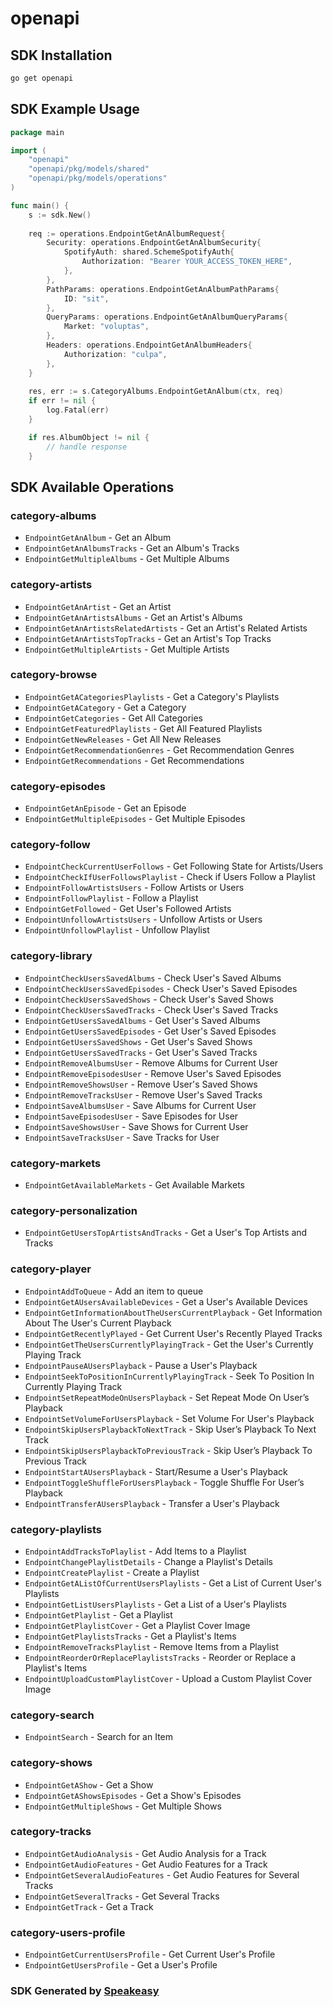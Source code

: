 # openapi

<!-- Start SDK Installation -->
## SDK Installation

```bash
go get openapi
```
<!-- End SDK Installation -->

## SDK Example Usage
<!-- Start SDK Example Usage -->
```go
package main

import (
    "openapi"
    "openapi/pkg/models/shared"
    "openapi/pkg/models/operations"
)

func main() {
    s := sdk.New()
    
    req := operations.EndpointGetAnAlbumRequest{
        Security: operations.EndpointGetAnAlbumSecurity{
            SpotifyAuth: shared.SchemeSpotifyAuth{
                Authorization: "Bearer YOUR_ACCESS_TOKEN_HERE",
            },
        },
        PathParams: operations.EndpointGetAnAlbumPathParams{
            ID: "sit",
        },
        QueryParams: operations.EndpointGetAnAlbumQueryParams{
            Market: "voluptas",
        },
        Headers: operations.EndpointGetAnAlbumHeaders{
            Authorization: "culpa",
        },
    }
    
    res, err := s.CategoryAlbums.EndpointGetAnAlbum(ctx, req)
    if err != nil {
        log.Fatal(err)
    }

    if res.AlbumObject != nil {
        // handle response
    }
```
<!-- End SDK Example Usage -->

<!-- Start SDK Available Operations -->
## SDK Available Operations

### category-albums

* `EndpointGetAnAlbum` - Get an Album
* `EndpointGetAnAlbumsTracks` - Get an Album's Tracks
* `EndpointGetMultipleAlbums` - Get Multiple Albums

### category-artists

* `EndpointGetAnArtist` - Get an Artist
* `EndpointGetAnArtistsAlbums` - Get an Artist's Albums
* `EndpointGetAnArtistsRelatedArtists` - Get an Artist's Related Artists
* `EndpointGetAnArtistsTopTracks` - Get an Artist's Top Tracks
* `EndpointGetMultipleArtists` - Get Multiple Artists

### category-browse

* `EndpointGetACategoriesPlaylists` - Get a Category's Playlists
* `EndpointGetACategory` - Get a Category
* `EndpointGetCategories` - Get All Categories
* `EndpointGetFeaturedPlaylists` - Get All Featured Playlists
* `EndpointGetNewReleases` - Get All New Releases
* `EndpointGetRecommendationGenres` - Get Recommendation Genres
* `EndpointGetRecommendations` - Get Recommendations

### category-episodes

* `EndpointGetAnEpisode` - Get an Episode
* `EndpointGetMultipleEpisodes` - Get Multiple Episodes

### category-follow

* `EndpointCheckCurrentUserFollows` - Get Following State for Artists/Users
* `EndpointCheckIfUserFollowsPlaylist` - Check if Users Follow a Playlist
* `EndpointFollowArtistsUsers` - Follow Artists or Users
* `EndpointFollowPlaylist` - Follow a Playlist
* `EndpointGetFollowed` - Get User's Followed Artists
* `EndpointUnfollowArtistsUsers` - Unfollow Artists or Users
* `EndpointUnfollowPlaylist` - Unfollow Playlist

### category-library

* `EndpointCheckUsersSavedAlbums` - Check User's Saved Albums
* `EndpointCheckUsersSavedEpisodes` - Check User's Saved Episodes
* `EndpointCheckUsersSavedShows` - Check User's Saved Shows
* `EndpointCheckUsersSavedTracks` - Check User's Saved Tracks
* `EndpointGetUsersSavedAlbums` - Get User's Saved Albums
* `EndpointGetUsersSavedEpisodes` - Get User's Saved Episodes
* `EndpointGetUsersSavedShows` - Get User's Saved Shows
* `EndpointGetUsersSavedTracks` - Get User's Saved Tracks
* `EndpointRemoveAlbumsUser` - Remove Albums for Current User
* `EndpointRemoveEpisodesUser` - Remove User's Saved Episodes
* `EndpointRemoveShowsUser` - Remove User's Saved Shows
* `EndpointRemoveTracksUser` - Remove User's Saved Tracks
* `EndpointSaveAlbumsUser` - Save Albums for Current User
* `EndpointSaveEpisodesUser` - Save Episodes for User
* `EndpointSaveShowsUser` - Save Shows for Current User
* `EndpointSaveTracksUser` - Save Tracks for User

### category-markets

* `EndpointGetAvailableMarkets` - Get Available Markets

### category-personalization

* `EndpointGetUsersTopArtistsAndTracks` - Get a User's Top Artists and Tracks

### category-player

* `EndpointAddToQueue` - Add an item to queue
* `EndpointGetAUsersAvailableDevices` - Get a User's Available Devices
* `EndpointGetInformationAboutTheUsersCurrentPlayback` - Get Information About The User's Current Playback
* `EndpointGetRecentlyPlayed` - Get Current User's Recently Played Tracks
* `EndpointGetTheUsersCurrentlyPlayingTrack` - Get the User's Currently Playing Track
* `EndpointPauseAUsersPlayback` - Pause a User's Playback
* `EndpointSeekToPositionInCurrentlyPlayingTrack` - Seek To Position In Currently Playing Track
* `EndpointSetRepeatModeOnUsersPlayback` - Set Repeat Mode On User’s Playback
* `EndpointSetVolumeForUsersPlayback` - Set Volume For User's Playback
* `EndpointSkipUsersPlaybackToNextTrack` - Skip User’s Playback To Next Track
* `EndpointSkipUsersPlaybackToPreviousTrack` - Skip User’s Playback To Previous Track
* `EndpointStartAUsersPlayback` - Start/Resume a User's Playback
* `EndpointToggleShuffleForUsersPlayback` - Toggle Shuffle For User’s Playback
* `EndpointTransferAUsersPlayback` - Transfer a User's Playback

### category-playlists

* `EndpointAddTracksToPlaylist` - Add Items to a Playlist
* `EndpointChangePlaylistDetails` - Change a Playlist's Details
* `EndpointCreatePlaylist` - Create a Playlist
* `EndpointGetAListOfCurrentUsersPlaylists` - Get a List of Current User's Playlists
* `EndpointGetListUsersPlaylists` - Get a List of a User's Playlists
* `EndpointGetPlaylist` - Get a Playlist
* `EndpointGetPlaylistCover` - Get a Playlist Cover Image
* `EndpointGetPlaylistsTracks` - Get a Playlist's Items
* `EndpointRemoveTracksPlaylist` - Remove Items from a Playlist
* `EndpointReorderOrReplacePlaylistsTracks` - Reorder or Replace a Playlist's Items
* `EndpointUploadCustomPlaylistCover` - Upload a Custom Playlist Cover Image

### category-search

* `EndpointSearch` - Search for an Item

### category-shows

* `EndpointGetAShow` - Get a Show
* `EndpointGetAShowsEpisodes` - Get a Show's Episodes
* `EndpointGetMultipleShows` - Get Multiple Shows

### category-tracks

* `EndpointGetAudioAnalysis` - Get Audio Analysis for a Track
* `EndpointGetAudioFeatures` - Get Audio Features for a Track
* `EndpointGetSeveralAudioFeatures` - Get Audio Features for Several Tracks
* `EndpointGetSeveralTracks` - Get Several Tracks
* `EndpointGetTrack` - Get a Track

### category-users-profile

* `EndpointGetCurrentUsersProfile` - Get Current User's Profile
* `EndpointGetUsersProfile` - Get a User's Profile

<!-- End SDK Available Operations -->

### SDK Generated by [Speakeasy](https://docs.speakeasyapi.dev/docs/using-speakeasy/client-sdks)
